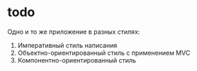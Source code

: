 # todo

Одно и то же приложение в разных стилях:

1. Императивный стиль написания
2. Объектно-ориентированный стиль с применением MVC
3. Компонентно-ориентированный стиль